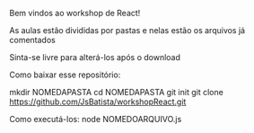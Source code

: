Bem vindos ao workshop de React!

As aulas estão divididas por pastas e nelas estão os arquivos
já comentados

Sinta-se livre para alterá-los após o download

Como baixar esse repositório:

mkdir NOMEDAPASTA
cd NOMEDAPASTA
git init
git clone https://github.com/JsBatista/workshopReact.git

Como executá-los:
node NOMEDOARQUIVO.js